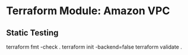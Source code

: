 # Terraform Module: Amazon VPC

## Static Testing

terraform fmt -check .
terraform init -backend=false
terraform validate .
